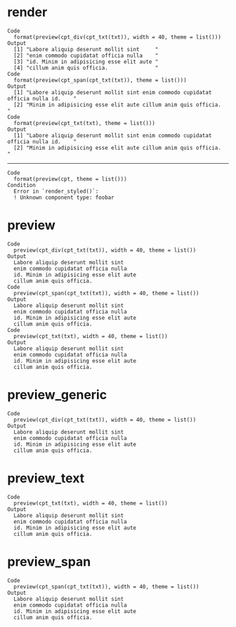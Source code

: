 # render

    Code
      format(preview(cpt_div(cpt_txt(txt)), width = 40, theme = list()))
    Output
      [1] "Labore aliquip deserunt mollit sint     "
      [2] "enim commodo cupidatat officia nulla    "
      [3] "id. Minim in adipisicing esse elit aute "
      [4] "cillum anim quis officia.               "
    Code
      format(preview(cpt_span(cpt_txt(txt)), theme = list()))
    Output
      [1] "Labore aliquip deserunt mollit sint enim commodo cupidatat officia nulla id.    "
      [2] "Minim in adipisicing esse elit aute cillum anim quis officia.                   "
    Code
      format(preview(cpt_txt(txt), theme = list()))
    Output
      [1] "Labore aliquip deserunt mollit sint enim commodo cupidatat officia nulla id.    "
      [2] "Minim in adipisicing esse elit aute cillum anim quis officia.                   "

---

    Code
      format(preview(cpt, theme = list()))
    Condition
      Error in `render_styled()`:
      ! Unknown component type: foobar

# preview

    Code
      preview(cpt_div(cpt_txt(txt)), width = 40, theme = list())
    Output
      Labore aliquip deserunt mollit sint     
      enim commodo cupidatat officia nulla    
      id. Minim in adipisicing esse elit aute 
      cillum anim quis officia.               
    Code
      preview(cpt_span(cpt_txt(txt)), width = 40, theme = list())
    Output
      Labore aliquip deserunt mollit sint     
      enim commodo cupidatat officia nulla    
      id. Minim in adipisicing esse elit aute 
      cillum anim quis officia.               
    Code
      preview(cpt_txt(txt), width = 40, theme = list())
    Output
      Labore aliquip deserunt mollit sint     
      enim commodo cupidatat officia nulla    
      id. Minim in adipisicing esse elit aute 
      cillum anim quis officia.               

# preview_generic

    Code
      preview(cpt_div(cpt_txt(txt)), width = 40, theme = list())
    Output
      Labore aliquip deserunt mollit sint     
      enim commodo cupidatat officia nulla    
      id. Minim in adipisicing esse elit aute 
      cillum anim quis officia.               

# preview_text

    Code
      preview(cpt_txt(txt), width = 40, theme = list())
    Output
      Labore aliquip deserunt mollit sint     
      enim commodo cupidatat officia nulla    
      id. Minim in adipisicing esse elit aute 
      cillum anim quis officia.               

# preview_span

    Code
      preview(cpt_span(cpt_txt(txt)), width = 40, theme = list())
    Output
      Labore aliquip deserunt mollit sint     
      enim commodo cupidatat officia nulla    
      id. Minim in adipisicing esse elit aute 
      cillum anim quis officia.               


